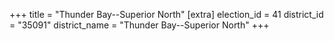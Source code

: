 +++
title = "Thunder Bay--Superior North"
[extra]
election_id = 41
district_id = "35091"
district_name = "Thunder Bay--Superior North"
+++
